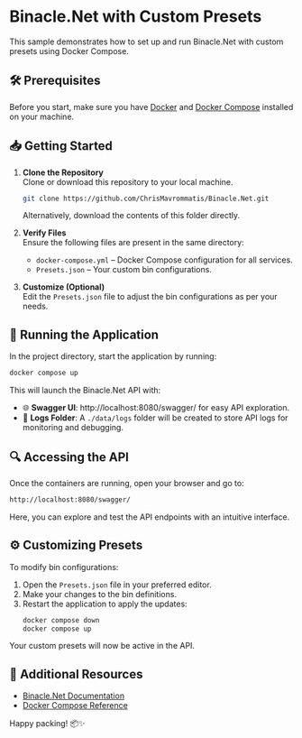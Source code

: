 ﻿# Binacle.Net with Custom Presets

This sample demonstrates how to set up and run Binacle.Net with custom presets using Docker Compose.

## 🛠️ Prerequisites
Before you start, make sure you have [Docker](https://www.docker.com) and [Docker Compose](https://docs.docker.com/compose/) installed on your machine.

## 📥 Getting Started

1. **Clone the Repository**<br>
   Clone or download this repository to your local machine.
   ```bash
   git clone https://github.com/ChrisMavrommatis/Binacle.Net.git
   ```
   Alternatively, download the contents of this folder directly.

3. **Verify Files**<br>
   Ensure the following files are present in the same directory:
   - `docker-compose.yml` – Docker Compose configuration for all services.
   - `Presets.json` – Your custom bin configurations.

4. **Customize (Optional)**<br>
   Edit the `Presets.json` file to adjust the bin configurations as per your needs.

## 🚀 Running the Application
In the project directory, start the application by running:
```bash
docker compose up
```
This will launch the Binacle.Net API with:
- 🌐 **Swagger UI**: http://localhost:8080/swagger/ for easy API exploration.
- 📂 **Logs Folder**: A `./data/logs` folder will be created to store API logs for monitoring and debugging.

## 🔍 Accessing the API
Once the containers are running, open your browser and go to:
```bash
http://localhost:8080/swagger/
```
Here, you can explore and test the API endpoints with an intuitive interface.

## ⚙️ Customizing Presets
To modify bin configurations:
1. Open the `Presets.json` file in your preferred editor.
2. Make your changes to the bin definitions.
3. Restart the application to apply the updates:<br>
    ```bash
    docker compose down
    docker compose up
    ```
Your custom presets will now be active in the API.

## 📄 Additional Resources
- [Binacle.Net Documentation](https://github.com/ChrisMavrommatis/Binacle.Net/wiki)
- [Docker Compose Reference](https://docs.docker.com/compose/)

Happy packing! 📦✨
